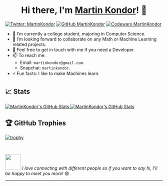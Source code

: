 <h1 align="center">
  Hi there, I'm <a href="https://martinkondor.github.io" title="My website">Martin Kondor</a>! 👋
</h1>

[![Twitter: MartinKondor](https://img.shields.io/twitter/follow/MartinKondor?style=social)](https://twitter.com/MartinKondor)
[![GitHub MartinKondor](https://img.shields.io/github/followers/MartinKondor?label=follow&style=social)](https://github.com/MartinKondor)
[![Codewars MartinKondor](https://www.codewars.com/users/MartinKondor/badges/micro)](https://www.codewars.com/users/MartinKondor)

* 🏫 I’m currently a college student, majoring in Computer Science.
* 👯 I’m looking forward to collaborate on any Math or Machine Learning related projects.
* 💬 Feel free to get in touch with me if you need a Developer.
* 📫 To reach me:
  - Email: `martinkondor@gmail.com`.
  - Snapchat: `martinkondor`.
* ⚡ Fun facts: I like to make Machines learn.

## 📈 Stats

<a href="https://github.com/MartinKondor/MartinKondor">
  <img align="center" src="https://github-readme-stats.vercel.app/api/top-langs/?username=MartinKondor&hide=css,html&title_color=6aa6f8&text_color=8a919a&icon_color=6aa6f8&bg_color=0e1116" alt="MartinKondor's GitHub Stats" />
</a>

<a href="https://github.com/MartinKondor/MartinKondor">
  <img align="center" src="https://github-readme-stats.vercel.app/api?username=MartinKondor&show_icons=true&line_height=27&count_private=true&title_color=6aa6f8&text_color=8a919a&icon_color=6aa6f8&bg_color=0e1116" alt="MartinKondor's GitHub Stats" />
</a>


## 🏆 GitHub Trophies

[![trophy](https://github-profile-trophy.vercel.app/?username=MartinKondor&theme=darkhub&column=7)](https://github.com/ryo-ma/github-profile-trophy)


<br>

<img src="https://media.giphy.com/media/LnQjpWaON8nhr21vNW/giphy.gif" width="50"> _I love connecting with different people so if you want to say hi, I'll be happy to meet you more!_ 😄

---

<!--
**MartinKondor/MartinKondor** is a ✨ _special_ ✨ repository because its `README.md` (this file) appears on your GitHub profile.

Here are some ideas to get you started:

- 🔭 I’m currently working on ...
- 🌱 I’m currently learning ...
- 👯 I’m looking to collaborate on ...
- 🤔 I’m looking for help with ...
- 💬 Ask me about ...
- 📫 How to reach me: ...
- 😄 Pronouns: ...
- ⚡ Fun fact: ...
-->
